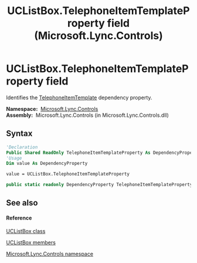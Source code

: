 ﻿---
title: UCListBox.TelephoneItemTemplateProperty field (Microsoft.Lync.Controls)
TOCTitle: TelephoneItemTemplateProperty field
ms:assetid: F:Microsoft.Lync.Controls.UCListBox.TelephoneItemTemplateProperty_DI_3_UC_OCS14MrefLyncWPF
ms:mtpsurl: https://msdn.microsoft.com/en-us/library/microsoft.lync.controls.uclistbox.telephoneitemtemplateproperty_di_3_uc_ocs14mreflyncwpf(v=office.15)
ms:contentKeyID: 48601034
ms.date: 07/28/2014
mtps_version: v=office.15
f1_keywords:
- Microsoft.Lync.Controls.UCListBox.TelephoneItemTemplateProperty
dev_langs:
- CSharp
- JScript
- VB
- other
---

# UCListBox.TelephoneItemTemplateProperty field

Identifies the [TelephoneItemTemplate](uclistbox-telephoneitemtemplate-property-microsoft-lync-controls_1.md) dependency property.

**Namespace:**  [Microsoft.Lync.Controls](microsoft-lync-controls-namespace_1.md)  
**Assembly:**  Microsoft.Lync.Controls (in Microsoft.Lync.Controls.dll)

## Syntax

``` vb
'Declaration
Public Shared ReadOnly TelephoneItemTemplateProperty As DependencyProperty
'Usage
Dim value As DependencyProperty

value = UCListBox.TelephoneItemTemplateProperty
```

``` csharp
public static readonly DependencyProperty TelephoneItemTemplateProperty
```

## See also

#### Reference

[UCListBox class](uclistbox-class-microsoft-lync-controls_1.md)

[UCListBox members](uclistbox-members-microsoft-lync-controls_1.md)

[Microsoft.Lync.Controls namespace](microsoft-lync-controls-namespace_1.md)

